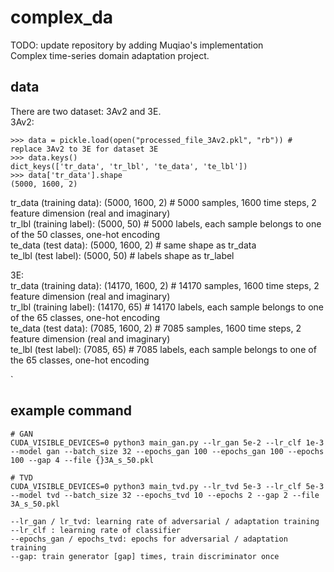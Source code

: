 # complex_da
TODO: update repository by adding Muqiao's implementation  
Complex time-series domain adaptation project.
## data

There are two dataset: 3Av2 and 3E.  
3Av2:
```
>>> data = pickle.load(open("processed_file_3Av2.pkl", "rb")) # replace 3Av2 to 3E for dataset 3E
>>> data.keys()
dict_keys(['tr_data', 'tr_lbl', 'te_data', 'te_lbl'])
>>> data['tr_data'].shape
(5000, 1600, 2)
```
tr_data (training data): (5000, 1600, 2) # 5000 samples, 1600 time steps, 2 feature dimension (real and imaginary)  
tr_lbl  (training label): (5000, 50) # 5000 labels, each sample belongs to one of the 50 classes, one-hot encoding  
te_data (test     data): (5000, 1600, 2) # same shape as tr_data  
te_lbl  (test     label): (5000, 50) # labels shape as tr_label  

3E:  
tr_data (training data): (14170, 1600, 2) # 14170 samples, 1600 time steps, 2 feature dimension (real and imaginary)  
tr_lbl  (training label): (14170, 65) # 14170 labels, each sample belongs to one of the 65 classes, one-hot encoding  
te_data (test     data): (7085, 1600, 2) # 7085 samples, 1600 time steps, 2 feature dimension (real and imaginary)  
te_lbl  (test     label): (7085, 65) # 7085 labels, each sample belongs to one of the 65 classes, one-hot encoding  


`
## example command
```
# GAN
CUDA_VISIBLE_DEVICES=0 python3 main_gan.py --lr_gan 5e-2 --lr_clf 1e-3 --model gan --batch_size 32 --epochs_gan 100 --epochs_gan 100 --epochs 100 --gap 4 --file {}3A_s_50.pkl

# TVD
CUDA_VISIBLE_DEVICES=0 python3 main_tvd.py --lr_tvd 5e-3 --lr_clf 5e-3 --model tvd --batch_size 32 --epochs_tvd 10 --epochs 2 --gap 2 --file 3A_s_50.pkl

--lr_gan / lr_tvd: learning rate of adversarial / adaptation training
--lr_clf : learning rate of classifier
--epochs_gan / epochs_tvd: epochs for adversarial / adaptation training
--gap: train generator [gap] times, train discriminator once

```

